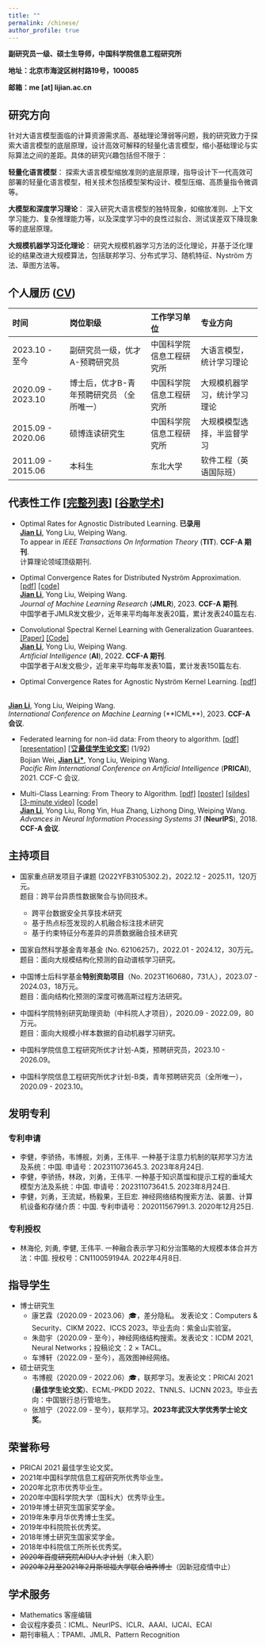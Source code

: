 ```yaml
---
title: ""
permalink: /chinese/
author_profile: true
---
```


**副研究员一级、硕士生导师，中国科学院信息工程研究所** 

**地址：北京市海淀区树村路19号，100085** 

**邮箱：me [at] lijian.ac.cn**

## 研究方向
针对大语言模型面临的计算资源需求高、基础理论薄弱等问题，我的研究致力于探索大语言模型的底层原理，设计高效可解释的轻量化语言模型，缩小基础理论与实际算法之间的差距。具体的研究兴趣包括但不限于：

**轻量化语言模型**： 探索大语言模型缩放准则的底层原理，指导设计下一代高效可部署的轻量化语言模型，相关技术包括模型架构设计、模型压缩、高质量指令微调等。

**大模型和深度学习理论**： 深入研究大语言模型的独特现象，如缩放准则、上下文学习能力、复杂推理能力等，以及深度学习中的良性过拟合、测试误差双下降现象等的底层原理。

**大规模机器学习泛化理论**： 研究大规模机器学习方法的泛化理论，并基于泛化理论的结果改进大规模算法，包括联邦学习、分布式学习、随机特征、Nyström 方法、草图方法等。


## 个人履历 ([CV](https://lijian.ac.cn/files/cv/JianLi_CV_cn.pdf))

| 时间                | 岗位职级                            | 工作学习单位           | 专业方向                        |
|:------------------- | :----------------------------- |:---------------------- |:-------------------------- |
| 2023.10 - 至今      | 副研究员一级，优才A-预聘研究员      | 中国科学院信息工程研究所 | 大语言模型，统计学习理论|
| 2020.09 - 2023.10  | 博士后，优才B-青年预聘研究员 （全所唯一） | 中国科学院信息工程研究所 | 大规模机器学习，统计学习理论           |
| 2015.09 - 2020.06  | 硕博连读研究生                   | 中国科学院信息工程研究所 | 大规模模型选择，半监督学习    |
| 2011.09 - 2015.06  | 本科生                           | 东北大学               | 软件工程（英语国际班）        |

## 代表性工作 [[完整列表](https://lijian.ac.cn/publications/)] [[谷歌学术](https://scholar.google.com/citations?hl=en-us&user=IAJpTqYAAAAJ&view_op=list_works&sortby=pubdate)] 

* Optimal Rates for Agnostic Distributed Learning. **已录用**  <br>
<u><b>Jian Li</b></u>, Yong Liu, Weiping Wang. <br>
To appear in <i>IEEE Transactions On Information Theory</i> (**TIT**). <b>CCF-A 期刊</b>. <br>
计算理论领域顶级期刊.

* Optimal Convergence Rates for Distributed Nyström Approximation. 
[[pdf]](https://jmlr.org/papers/volume24/21-1049/21-1049.pdf)
[[code]](https://github.com/superlj666/DNystroem) <br>
<u><b>Jian Li</b></u>, Yong Liu, Weiping Wang. <br>
<i>Journal of Machine Learning Research</i> (**JMLR**), 2023. <b>CCF-A 期刊</b>. <br>
中国学者于JMLR发文极少，近年来平均每年发表20篇，累计发表240篇左右.

* Convolutional Spectral Kernel Learning with Generalization Guarantees.
[[Paper]](https://doi.org/10.1016/j.artint.2022.103803)
[[Code]](https://github.com/superlj666/CSKN/) <br>
<u><b>Jian Li</b></u>, Yong Liu, Weiping Wang. <br>
<i>Artificial Intelligence</i> (**AI**), 2022. <b>CCF-A 期刊</b>. <br>
中国学者于AI发文极少，近年来平均每年发表10篇，累计发表150篇左右.

* Optimal Convergence Rates for Agnostic Nyström Kernel Learning.
[[pdf]](https://openreview.net/forum?id=S3d9SwhRKh)
<br>
<u><b>Jian Li</b></u>, Yong Liu, Weiping Wang. <br>
<i>International Conference on Machine Learning </i> (**ICML**), 2023. <b>CCF-A 会议</b>.

* Federated learning for non-iid data: From theory to algorithm. 
[[pdf]](https://link.springer.com/chapter/10.1007/978-3-030-89188-6_3)
[[presentation]](https://lijian.ac.cn/files/2021/FL_for_noniid_data_presentation.pdf)
[[🏆<b>最佳学生论文奖</b>]](https://lijian.ac.cn/files/2021/PRICAI-2021-best-student-paper.png) (1/92)<br>
Bojian Wei, <u><b>Jian Li*</b></u>, Yong Liu, Weiping Wang. <br>
<i>Pacific Rim International Conference on Artificial Intelligence</i> (**PRICAI**), 2021. CCF-C 会议.

* Multi-Class Learning: From Theory to Algorithm. 
[[pdf]](https://proceedings.neurips.cc/paper/2018/file/1141938ba2c2b13f5505d7c424ebae5f-Paper.pdf)
[[poster]](https://lijian.ac.cn/files/2018_NeurIPS_MC/mc-lrc-nips-poster.pdf)
[[sildes]](https://lijian.ac.cn/files/2018_NeurIPS_MC/mc-lrc-nips-slides.pdf)
[[3-minute video]](https://youtu.be/mE_RpgWuKK8)
[[code]](https://github.com/superlj666/Multi-Class-Learning-From-Theory-to-Algorithm) <br>
<u><b>Jian Li</b></u>, Yong Liu, Rong Yin, Hua Zhang, Lizhong Ding, Weiping Wang. <br>
<i>Advances in Neural Information Processing Systems 31</i> (**NeurIPS**), 2018. <b>CCF-A 会议</b>.


## 主持项目
* 国家重点研发项目子课题 (2022YFB3105302.2)，2022.12 - 2025.11，120万元。 <br>
题目：跨平台异质性数据聚合与协同技术。
  - 跨平台数据安全共享技术研究
  - 基于热点标签发现的人机融合标注技术研究
  - 基于约束特征分布差异的异质数据融合技术研究

* 国家自然科学基金青年基金 (No. 62106257)，2022.01 - 2024.12，30万元。 <br>
题目：面向大规模结构化预测的自动谱核学习研究。

* 中国博士后科学基金**特别资助项目**（No. 2023T160680，731人），2023.07 - 2024.03，18万元。 <br>
题目：面向结构化预测的深度可微高斯过程方法研究。

* 中国科学院特别研究助理资助（中科院人才项目），2020.09 - 2022.09，80万元。 <br>
题目：面向大规模小样本数据的自动机器学习研究。

* 中国科学院信息工程研究所优才计划-A类，预聘研究员，2023.10 - 2026.09。

* 中国科学院信息工程研究所优才计划-B类，青年预聘研究员（全所唯一），2020.09 - 2023.10。


## 发明专利

### 专利申请

* 李健，李骄扬，韦博舰，刘勇，王伟平. 一种基于注意力机制的联邦学习方法及系统：中国. 申请号：202311073645.3. 2023年8月24日.
* 李健，李骄扬，林政，刘勇，王伟平. 一种基于知识蒸馏和提示工程的垂域大模型方法及系统：中国. 申请号：202311073641.5. 2023年8月24日.
* 李健，刘勇，王流斌，杨毅果，王巨宏. 神经网络结构搜索方法、装置、计算机设备和存储介质：中国. 专利申请号：202011567991.3. 2020年12月25日.
  
### 专利授权

* 林海伦, 刘勇, 李健, 王伟平. 一种融合表示学习和分治策略的大规模本体合并方法：中国. 授权号：CN110059194A. 2022年4月8日.

## 指导学生
- 博士研究生
  - 康艺霖（2020.09 - 2023.06）🎓，差分隐私。 发表论文：Computers & Security、CIKM 2022、ICCS 2023。毕业去向：紫金山实验室。
  - 朱勋宇（2020.09 - 至今），神经网络结构搜索。发表论文：ICDM 2021, Neural Networks；投稿论文：2 $\times$ TACL。
  - 车博轩（2022.09 - 至今），高效图神经网络。
- 硕士研究生
  - 韦博舰（2020.09 - 2022.06）🎓，联邦学习。发表论文：PRICAI 2021 (**最佳学生论文奖**)、ECML-PKDD 2022、TNNLS、IJCNN 2023。毕业去向：中国银行总行管培生。
  - 张旭宁（2022.09 - 至今），联邦学习。**2023年武汉大学优秀学士论文奖**。

## 荣誉称号
* PRICAI 2021 最佳学生论文奖。
* 2021年中国科学院信息工程研究所优秀毕业生。
* 2020年北京市优秀毕业生。
* 2020年中国科学院大学（国科大）优秀毕业生。
* 2019年博士研究生国家奖学金。
* 2019年朱李月华优秀博士生奖。
* 2019年中科院院长优秀奖。
* 2018年博士研究生国家奖学金。
* 2018年中科院信工所所长优秀奖。
* ~~2020年百度研究院AIDU人才计划~~（未入职）
* ~~2020年2月至2021年2月斯坦福大学联合培养博士~~（因新冠疫情中止）

## 学术服务
* Mathematics 客座编辑
* 会议程序委员：ICML、NeurIPS、ICLR、AAAI、IJCAI、ECAI
* 期刊审稿人：TPAMI、JMLR、Pattern Recognition
